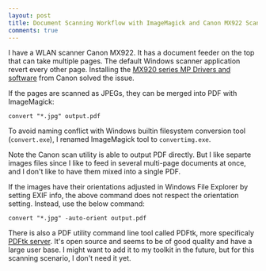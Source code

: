 ```yaml
---
layout: post
title: Document Scanning Workflow with ImageMagick and Canon MX922 Scanner
comments: true
---
```


I have a WLAN scanner Canon MX922. It has a document feeder on the top that can take multiple pages. The default Windows scanner application 
revert every other page. Installing the [MX920 series MP Drivers and software][driver] from Canon solved the issue.

If the pages are scanned as JPEGs, they can be merged into PDF with ImageMagick:

    convert "*.jpg" output.pdf
    
To avoid naming conflict with Windows builtin filesystem conversion tool (`convert.exe`), I renamed ImageMagick tool to `convertimg.exe`.

Note the Canon scan utility is able to output PDF directly. But I like separte images files since I like to feed in several multi-page
documents at once, and I don't like to have them mixed into a single PDF.

If the images have their orientations adjusted in Windows File Explorer by setting EXIF info, the above command does not respect the 
orientation setting. Instead, use the below command:

    convert "*.jpg" -auto-orient output.pdf
    
There is also a PDF utility command line tool called PDFtk, more specificaly [PDFtk server][PDFtkServer]. It's open source and seems to be of good quality
and have a large user base. I might want to add it to my toolkit in the future, but for this scanning scenario, I don't need it yet.

[driver]: https://www.usa.canon.com/internet/portal/us/home/support/details/printers/inkjet-multifunction/mx-series-inkjet/mx922
[PDFtkServer]: https://www.pdflabs.com/tools/pdftk-server/
